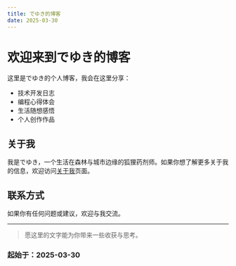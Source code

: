 ```yaml
---
title: でゆき的博客
date: 2025-03-30
---
```


# 欢迎来到でゆき的博客

这里是でゆき的个人博客，我会在这里分享：

- 技术开发日志
- 编程心得体会
- 生活随想感悟
- 个人创作作品

## 关于我

我是でゆき，一个生活在森林与城市边缘的狐狸药剂师。如果你想了解更多关于我的信息，欢迎访问[关于我](/about/)页面。

## 联系方式

如果你有任何问题或建议，欢迎与我交流。

---

> 愿这里的文字能为你带来一些收获与思考。
### 起始于：**2025-03-30**